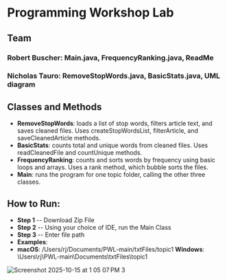 # Programming Workshop Lab

## Team
### **Robert Buscher**: Main.java, FrequencyRanking.java, ReadMe
### **Nicholas Tauro**: RemoveStopWords.java, BasicStats.java, UML diagram

## Classes and Methods
- **RemoveStopWords**: loads a list of stop words, filters article text, and saves cleaned files. Uses createStopWordsList, filterArticle, and saveCleanedArticle methods.
- **BasicStats**: counts total and unique words from cleaned files. Uses readCleanedFile and countUnique methods.
- **FrequencyRanking**: counts and sorts words by frequency using basic loops and arrays. Uses a rank method, which bubble sorts the files.
- **Main**: runs the program for one topic folder, calling the other three classes.

## How to Run:
- **Step 1** -- Download Zip File
- **Step 2** -- Using your choice of IDE, run the Main Class
- **Step 3** -- Enter file path
- **Examples**:
- **macOS**: /Users/rj/Documents/PWL-main/txtFiles/topic1
**Windows**: \Users\rj\PWL-main\Documents\txtFiles\topic1

![Screenshot 2025-10-15 at 1 05 07 PM 3](https://github.com/user-attachments/assets/fb5dcd9a-0071-434b-9079-866222d56b1f)
